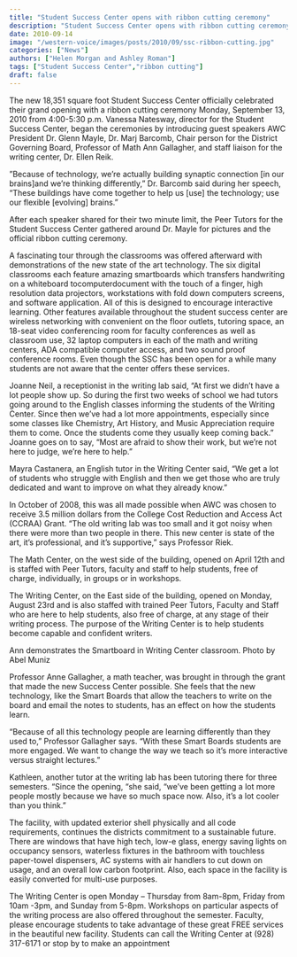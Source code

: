 ```yaml
---
title: "Student Success Center opens with ribbon cutting ceremony"
description: "Student Success Center opens with ribbon cutting ceremony"
date: 2010-09-14
image: "/western-voice/images/posts/2010/09/ssc-ribbon-cutting.jpg"
categories: ["News"]
authors: ["Helen Morgan and Ashley Roman"]
tags: ["Student Success Center","ribbon cutting"]
draft: false
---
```

The new 18,351 square foot Student Success Center officially celebrated their grand opening with a ribbon cutting ceremony Monday, September 13, 2010 from 4:00-5:30 p.m. Vanessa Natesway, director for the Student Success Center, began the ceremonies by introducing guest speakers AWC President Dr. Glenn Mayle, Dr. Marj Barcomb, Chair person for the District Governing Board, Professor of Math Ann Gallagher, and staff liaison for the writing center, Dr. Ellen Reik.

”Because of technology, we’re actually building synaptic connection [in our brains]and we’re thinking differently,” Dr. Barcomb said during her speech, “These buildings have come together to help us [use] the technology; use our flexible [evolving] brains.”

After each speaker shared for their two minute limit, the Peer Tutors for the Student Success Center gathered around Dr. Mayle for pictures and the official ribbon cutting ceremony.

A fascinating tour through the classrooms was offered afterward with demonstrations of the new state of the art technology. The six digital classrooms each feature amazing smartboards which transfers handwriting on a whiteboard tocomputerdocument with the touch of a finger, high resolution data projectors, workstations with fold down computers screens, and software application. All of this is designed to encourage interactive learning. Other features available throughout the student success center are wireless networking with convenient on the floor outlets, tutoring space, an 18-seat video conferencing room for faculty conferences as well as classroom use, 32 laptop computers in each of the math and writing centers, ADA compatible computer access, and two sound proof conference rooms. Even though the SSC has been open for a while many students are not aware that the center offers these services.

Joanne Neil, a receptionist in the writing lab said, “At first we didn’t have a lot people show up. So during the first two weeks of school we had tutors going around to the English classes informing the students of the Writing Center. Since then we’ve had a lot more appointments, especially since some classes like Chemistry, Art History, and Music Appreciation require them to come. Once the students come they usually keep coming back.” Joanne goes on to say, “Most are afraid to show their work, but we’re not here to judge, we’re here to help.”

Mayra Castanera, an English tutor in the Writing Center said, “We get a lot of students who struggle with English and then we get those who are truly dedicated and want to improve on what they already know.”

In October of 2008, this was all made possible when AWC was chosen to receive 3.5 million dollars from the College Cost Reduction and Access Act (CCRAA) Grant. “The old writing lab was too small and it got noisy when there were more than two people in there. This new center is state of the art, it’s professional, and it’s supportive,” says Professor Riek.

The Math Center, on the west side of the building, opened on April 12th and is staffed with Peer Tutors, faculty and staff to help students, free of charge, individually, in groups or in workshops.

The Writing Center, on the East side of the building, opened on Monday, August 23rd and is also staffed with trained Peer Tutors, Faculty and Staff who are here to help students, also free of charge, at any stage of their writing process. The purpose of the Writing Center is to help students become capable and confident writers.

Ann demonstrates the Smartboard in Writing Center classroom. Photo by Abel Muniz

Professor Anne Gallagher, a math teacher, was brought in through the grant that made the new Success Center possible. She feels that the new technology, like the Smart Boards that allow the teachers to write on the board and email the notes to students, has an effect on how the students learn.

“Because of all this technology people are learning differently than they used to,” Professor Gallagher says. “With these Smart Boards students are more engaged. We want to change the way we teach so it’s more interactive versus straight lectures.”

Kathleen, another tutor at the writing lab has been tutoring there for three semesters. “Since the opening, “she said, “we’ve been getting a lot more people mostly because we have so much space now. Also, it’s a lot cooler than you think.”

The facility, with updated exterior shell physically and all code requirements, continues the districts commitment to a sustainable future. There are windows that have high tech, low-e glass, energy saving lights on occupancy sensors, waterless fixtures in the bathroom with touchless paper-towel dispensers, AC systems with air handlers to cut down on usage, and an overall low carbon footprint. Also, each space in the facility is easily converted for multi-use purposes.

The Writing Center is open Monday – Thursday from 8am-8pm, Friday from 10am -3pm, and Sunday from 5-8pm. Workshops on particular aspects of the writing process are also offered throughout the semester. Faculty, please encourage students to take advantage of these great FREE services in the beautiful new facility. Students can call the Writing Center at (928) 317-6171 or stop by to make an appointment